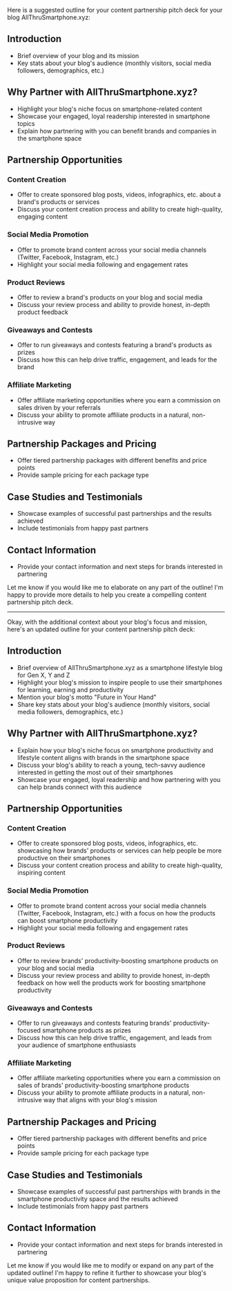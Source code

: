 
Here is a suggested outline for your content partnership pitch deck for your blog AllThruSmartphone.xyz:

## Introduction
- Brief overview of your blog and its mission
- Key stats about your blog's audience (monthly visitors, social media followers, demographics, etc.)

## Why Partner with AllThruSmartphone.xyz?
- Highlight your blog's niche focus on smartphone-related content
- Showcase your engaged, loyal readership interested in smartphone topics
- Explain how partnering with you can benefit brands and companies in the smartphone space

## Partnership Opportunities
### Content Creation
- Offer to create sponsored blog posts, videos, infographics, etc. about a brand's products or services
- Discuss your content creation process and ability to create high-quality, engaging content

### Social Media Promotion 
- Offer to promote brand content across your social media channels (Twitter, Facebook, Instagram, etc.)
- Highlight your social media following and engagement rates

### Product Reviews
- Offer to review a brand's products on your blog and social media
- Discuss your review process and ability to provide honest, in-depth product feedback

### Giveaways and Contests
- Offer to run giveaways and contests featuring a brand's products as prizes
- Discuss how this can help drive traffic, engagement, and leads for the brand

### Affiliate Marketing
- Offer affiliate marketing opportunities where you earn a commission on sales driven by your referrals
- Discuss your ability to promote affiliate products in a natural, non-intrusive way

## Partnership Packages and Pricing
- Offer tiered partnership packages with different benefits and price points
- Provide sample pricing for each package type

## Case Studies and Testimonials
- Showcase examples of successful past partnerships and the results achieved
- Include testimonials from happy past partners

## Contact Information
- Provide your contact information and next steps for brands interested in partnering

Let me know if you would like me to elaborate on any part of the outline! I'm happy to provide more details to help you create a compelling content partnership pitch deck.



---
Okay, with the additional context about your blog's focus and mission, here's an updated outline for your content partnership pitch deck:

## Introduction
- Brief overview of AllThruSmartphone.xyz as a smartphone lifestyle blog for Gen X, Y and Z
- Highlight your blog's mission to inspire people to use their smartphones for learning, earning and productivity
- Mention your blog's motto "Future in Your Hand"
- Share key stats about your blog's audience (monthly visitors, social media followers, demographics, etc.)

## Why Partner with AllThruSmartphone.xyz?
- Explain how your blog's niche focus on smartphone productivity and lifestyle content aligns with brands in the smartphone space
- Discuss your blog's ability to reach a young, tech-savvy audience interested in getting the most out of their smartphones
- Showcase your engaged, loyal readership and how partnering with you can help brands connect with this audience

## Partnership Opportunities
### Content Creation
- Offer to create sponsored blog posts, videos, infographics, etc. showcasing how brands' products or services can help people be more productive on their smartphones
- Discuss your content creation process and ability to create high-quality, inspiring content

### Social Media Promotion
- Offer to promote brand content across your social media channels (Twitter, Facebook, Instagram, etc.) with a focus on how the products can boost smartphone productivity
- Highlight your social media following and engagement rates

### Product Reviews
- Offer to review brands' productivity-boosting smartphone products on your blog and social media
- Discuss your review process and ability to provide honest, in-depth feedback on how well the products work for boosting smartphone productivity

### Giveaways and Contests
- Offer to run giveaways and contests featuring brands' productivity-focused smartphone products as prizes
- Discuss how this can help drive traffic, engagement, and leads from your audience of smartphone enthusiasts

### Affiliate Marketing
- Offer affiliate marketing opportunities where you earn a commission on sales of brands' productivity-boosting smartphone products
- Discuss your ability to promote affiliate products in a natural, non-intrusive way that aligns with your blog's mission

## Partnership Packages and Pricing
- Offer tiered partnership packages with different benefits and price points
- Provide sample pricing for each package type

## Case Studies and Testimonials
- Showcase examples of successful past partnerships with brands in the smartphone productivity space and the results achieved
- Include testimonials from happy past partners

## Contact Information
- Provide your contact information and next steps for brands interested in partnering

Let me know if you would like me to modify or expand on any part of the updated outline! I'm happy to refine it further to showcase your blog's unique value proposition for content partnerships.